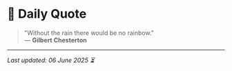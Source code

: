 # 📜 Daily Quote

> "Without the rain there would be no rainbow."  
> — **Gilbert Chesterton**

---

_Last updated: 06 June 2025 ⏳_
